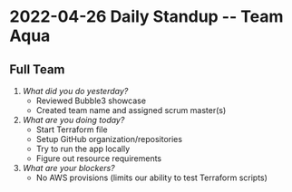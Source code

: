 # 2022-04-26 Daily Standup -- Team Aqua

## Full Team
1. *What did you do yesterday?*
    - Reviewed Bubble3 showcase
    - Created team name and assigned scrum master(s)
2. *What are you doing today?*
    - Start Terraform file
    - Setup GitHub organization/repositories
    - Try to run the app locally
    - Figure out resource requirements
3. *What are your blockers?*
    - No AWS provisions (limits our ability to test Terraform scripts)